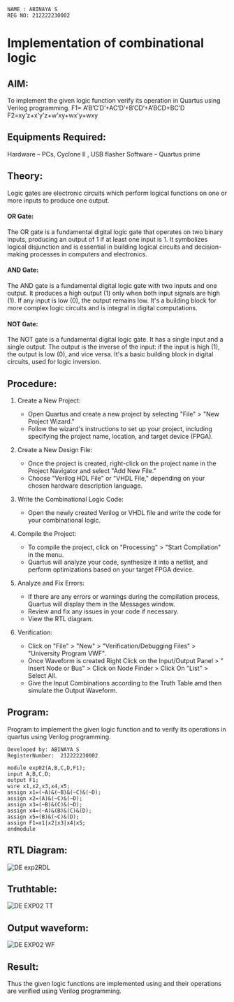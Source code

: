 ```
NAME : ABINAYA S
REG NO: 212222230002
```
# Implementation of combinational logic

## AIM:
To implement the given logic function verify its operation in Quartus using Verilog programming.
 F1= A’B’C’D’+AC’D’+B’CD’+A’BCD+BC’D
 F2=xy’z+x’y’z+w’xy+wx’y+wxy
 
 
 
## Equipments Required:
Hardware – PCs, Cyclone II , USB flasher
Software – Quartus prime


 ## Theory:
Logic gates are electronic circuits which perform logical functions on one or more inputs to produce one output.
#### OR Gate:
The OR gate is a fundamental digital logic gate that operates on two binary inputs, producing an output of 1 if at least one input is 1. It symbolizes logical disjunction and is essential in building logical circuits and decision-making processes in computers and electronics.
#### AND Gate:
The AND gate is a fundamental digital logic gate with two inputs and one output. It produces a high output (1) only when both input signals are high (1). If any input is low (0), the output remains low. It's a building block for more complex logic circuits and is integral in digital computations.
#### NOT Gate:
The NOT gate is a fundamental digital logic gate. It has a single input and a single output. The output is the inverse of the input: if the input is high (1), the output is low (0), and vice versa. It's a basic building block in digital circuits, used for logic inversion.


## Procedure:
1. Create a New Project:
   - Open Quartus and create a new project by selecting "File" > "New Project Wizard."
   - Follow the wizard's instructions to set up your project, including specifying the project name, location, and target device (FPGA).

2. Create a New Design File:
   - Once the project is created, right-click on the project name in the Project Navigator and select "Add New File."
   - Choose "Verilog HDL File" or "VHDL File," depending on your chosen hardware description language.

3. Write the Combinational Logic Code:
   - Open the newly created Verilog or VHDL file and write the code for your combinational logic.
     
4. Compile the Project:
   - To compile the project, click on "Processing" > "Start Compilation" in the menu.
   - Quartus will analyze your code, synthesize it into a netlist, and perform optimizations based on your target FPGA device.

5. Analyze and Fix Errors:
   - If there are any errors or warnings during the compilation process, Quartus will display them in the Messages window.
   - Review and fix any issues in your code if necessary.
   - View the RTL diagram.

6. Verification:
   - Click on "File" > "New" > "Verification/Debugging Files" > "University Program VWF".
   - Once Waveform is created Right Click on the Input/Output Panel > " Insert Node or Bus" > Click on Node Finder > Click On "List" > Select All.
   - Give the Input Combinations according to the Truth Table amd then simulate the Output Waveform.
## Program:

Program to implement the given logic function and to verify its operations in quartus using Verilog programming.
```
Developed by: ABINAYA S
RegisterNumber:  212222230002
```
```
module exp02(A,B,C,D,F1);
input A,B,C,D;
output F1;
wire x1,x2,x3,x4,x5;
assign x1=(~A)&(~B)&(~C)&(~D);
assign x2=(A)&(~C)&(~D);
assign x3=(~B)&(C)&(~D);
assign x4=(~A)&(B)&(C)&(D);
assign x5=(B)&(~C)&(D);
assign F1=x1|x2|x3|x4|x5;
endmodule
```
## RTL Diagram:

![DE exp2RDL](https://github.com/abinayasangeetha/Experiment--02-Implementation-of-combinational-logic-/assets/119393675/ba912aec-a9fc-472b-812b-3ab7195ebbd6)


## Truthtable:
![DE EXP02 TT](https://github.com/abinayasangeetha/Experiment--02-Implementation-of-combinational-logic-/assets/119393675/395c76c8-d470-4025-b264-27e232eb2f92)


## Output waveform:
![DE EXP02 WF](https://github.com/abinayasangeetha/Experiment--02-Implementation-of-combinational-logic-/assets/119393675/c018fbfc-8d26-4bba-a243-9e3cd5895a54)


## Result:
Thus the given logic functions are implemented using  and their operations are verified using Verilog programming.

